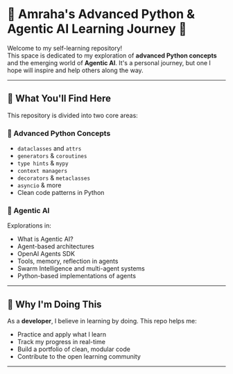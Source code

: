 # 🌷 Amraha's Advanced Python & Agentic AI Learning Journey 🌷

Welcome to my self-learning repository!  
This space is dedicated to my exploration of **advanced Python concepts** and the emerging world of **Agentic AI**. It's a personal journey, but one I hope will inspire and help others along the way.

---

## 📍 What You'll Find Here

This repository is divided into two core areas:

### 🐍 Advanced Python Concepts
- `dataclasses` and `attrs`
- `generators` & `coroutines`
- `type hints` & `mypy`
- `context managers`
- `decorators` & `metaclasses`
- `asyncio` & more
- Clean code patterns in Python

### 🤖 Agentic AI
Explorations in:
- What is Agentic AI?
- Agent-based architectures
- OpenAI Agents SDK
- Tools, memory, reflection in agents
- Swarm Intelligence and multi-agent systems
- Python-based implementations of agents

---

## 🌱 Why I'm Doing This

As a **developer**, I believe in learning by doing. This repo helps me:
- Practice and apply what I learn
- Track my progress in real-time
- Build a portfolio of clean, modular code
- Contribute to the open learning community

---
